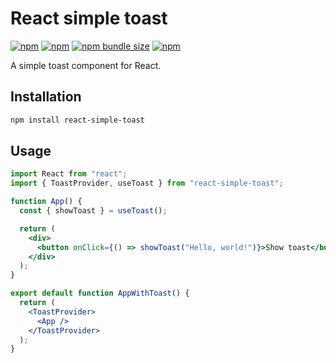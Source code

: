 # React simple toast

[![npm](https://img.shields.io/npm/v/react-simple-toast)](https://www.npmjs.com/package/react-simple-toast)
[![npm](https://img.shields.io/npm/dt/react-simple-toast)](https://www.npmjs.com/package/react-simple-toast)
[![npm bundle size](https://img.shields.io/bundlephobia/min/react-simple-toast)](https://bundlephobia.com/result?p=react-simple-toast)
[![npm](https://img.shields.io/npm/l/react-simple-toast)](https://www.npmjs.com/package/react-simple-toast)

A simple toast component for React.

## Installation

```bash
npm install react-simple-toast
```

## Usage

```jsx
import React from "react";
import { ToastProvider, useToast } from "react-simple-toast";

function App() {
  const { showToast } = useToast();

  return (
    <div>
      <button onClick={() => showToast("Hello, world!")}>Show toast</button>
    </div>
  );
}

export default function AppWithToast() {
  return (
    <ToastProvider>
      <App />
    </ToastProvider>
  );
}
```
